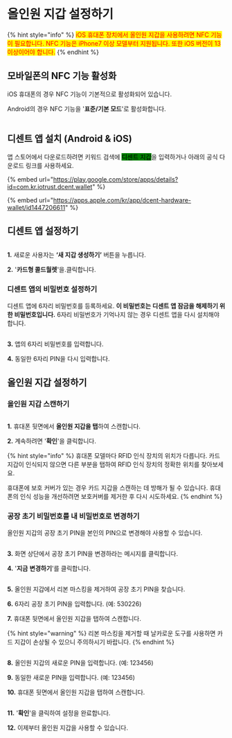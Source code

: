 # 올인원 지갑 설정하기

{% hint style="info" %}
<mark style="color:red;">iOS 휴대폰 장치에서 올인원 지갑을 사용하려면 NFC 기능이 필요합니다. NFC 기능은 iPhone7 이상 모델부터 지원됩니다. 또한 iOS 버전이 13 이상이어야 합니다.</mark>
{% endhint %}

## 모바일폰의 NFC 기능 활성화 <a href="#enable-nfc-on-your-phone" id="enable-nfc-on-your-phone"></a>

iOS 휴대폰의 경우 NFC 기능이 기본적으로 활성화되어 있습니다.&#x20;

Android의 경우 NFC 기능을 '**표준/기본 모드**'로 활성화합니다.

<div align="left"><img src="../../.gitbook/assets/image (199).png" alt=""></div>

## 디센트 앱 설치 (Android & iOS)

앱 스토어에서 다운로드하려면 키워드 검색에 <mark style="background-color:green;">디센트 지갑</mark>을 입력하거나 아래의 공식 다운로드 링크를 사용하세요.

{% embed url="https://play.google.com/store/apps/details?id=com.kr.iotrust.dcent.wallet" %}

{% embed url="https://apps.apple.com/kr/app/dcent-hardware-wallet/id1447206611" %}

## 디센트 앱 설정하기 <a href="#first-set-up-your-dcent-app" id="first-set-up-your-dcent-app"></a>

<figure><img src="../../.gitbook/assets/1.jpg" alt=""><figcaption></figcaption></figure>

**1.** 새로운 사용자는 **‘새 지갑 생성하기’** 버튼을 누릅니다.

**2.** '**카드형 콜드월렛**'을.클릭합니다.&#x20;

### 디센트 앱의 비밀번호 설정하기  <a href="#set-up-a-password-to-dcent-app" id="set-up-a-password-to-dcent-app"></a>

디센트 앱에 6자리 비밀번호를 등록하세요. **이 비밀번호는 디센트 앱 잠금을 해제하기 위한 비밀번호입니다.** 6자리 비밀번호가 기억나지 않는 경우 디센트 앱을 다시 설치해야 합니다.

<figure><img src="../../.gitbook/assets/2.jpg" alt=""><figcaption></figcaption></figure>

**3.** 앱의 6자리 비밀번호를 입력합니다.&#x20;

**4.** 동일한 6자리 PIN을 다시 입력합니다.&#x20;

## 올인원 지갑 설정하기 <a href="#set-up-the-all-in-one-wallet" id="set-up-the-all-in-one-wallet"></a>

### 올인원 지갑 스캔하기 <a href="#scan-your-all-in-one-wallet" id="scan-your-all-in-one-wallet"></a>

<figure><img src="../../.gitbook/assets/3.jpg" alt=""><figcaption></figcaption></figure>

**1.** 휴대폰 뒷면에서 **올인원 지갑을 탭**하여 스캔합니다.&#x20;

**2.** 계속하려면 '**확인**'을 클릭합니다.

{% hint style="info" %}
휴대폰 모델마다 RFID 인식 장치의 위치가 다릅니다. 카드 지갑이 인식되지 않으면 다른 부분을 탭하여 RFID 인식 장치의 정확한 위치를 찾아보세요.&#x20;

휴대폰에 보호 커버가 있는 경우 카드 지갑을 스캔하는 데 방해가 될 수 있습니다. 휴대폰의 인식 성능을 개선하려면 보호커버를 제거한 후 다시 시도하세요.
{% endhint %}

### 공장 초기 비밀번호를 내 비밀번호로 변경하기  <a href="#change-the-factory-pin-to-your-own-pin" id="change-the-factory-pin-to-your-own-pin"></a>

올인원 지갑의 공장 초기 PIN을 본인의 PIN으로 변경해야 사용할 수 있습니다.

<figure><img src="../../.gitbook/assets/4.jpg" alt=""><figcaption></figcaption></figure>

**3.** 화면 상단에서 공장 초기 PIN을 변경하라는 메시지를 클릭합니다.

**4.** '**지금** **변경하기**'를 클릭합니다.

<figure><img src="../../.gitbook/assets/5.jpg" alt=""><figcaption></figcaption></figure>

**5.** 올인원 지갑에서 리본 마스킹을 제거하여 공장 초기 PIN을 찾습니다.

**6.** 6자리 공장 초기 PIN을 입력합니다. (예: 530226)

**7.** 휴대폰 뒷면에서 올인원 지갑을 탭하여 스캔합니다.

{% hint style="warning" %}
리본 마스킹을 제거할 때 날카로운 도구를 사용하면 카드 지갑이 손상될 수 있으니 주의하시기 바랍니다.
{% endhint %}

<figure><img src="../../.gitbook/assets/6.jpg" alt=""><figcaption></figcaption></figure>

**8.** 올인원 지갑의 새로운 PIN을 입력합니다. (예: 123456)

**9.** 동일한 새로운 PIN을 입력합니다. (예: 123456)

**10.** 휴대폰 뒷면에서 올인원 지갑을 탭하여 스캔합니다.

<figure><img src="../../.gitbook/assets/7.jpg" alt=""><figcaption></figcaption></figure>

**11.** '**확인**'을 클릭하여 설정을 완료합니다.

**12.** 이제부터 올인원 지갑을 사용할 수 있습니다.

